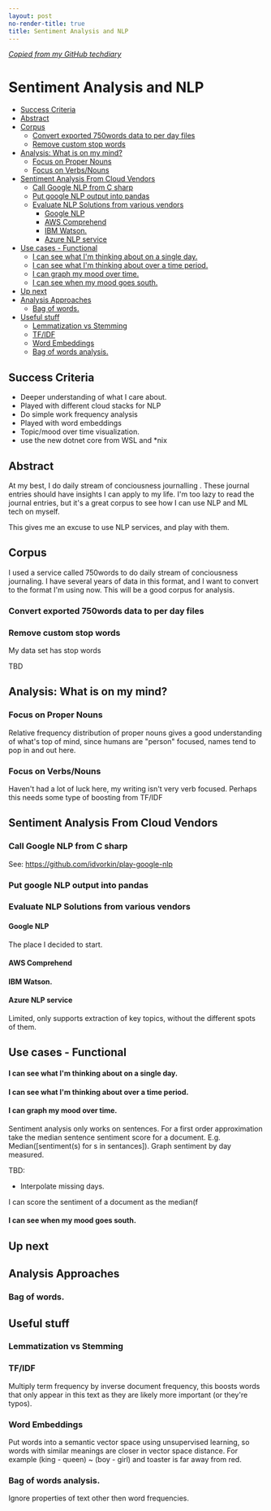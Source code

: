 ```yaml
---
layout: post
no-render-title: true
title: Sentiment Analysis and NLP
---
```


_[Copied from my GitHub techdiary](https://github.com/idvorkin/techdiary/blob/master/notes/sentiment_analysis.md)_

# Sentiment Analysis and NLP

<!-- prettier-ignore-start -->
<!-- vim-markdown-toc GFM -->

- [Success Criteria](#success-criteria)
- [Abstract](#abstract)
- [Corpus](#corpus)
  - [Convert exported 750words data to per day files](#convert-exported-750words-data-to-per-day-files)
  - [Remove custom stop words](#remove-custom-stop-words)
- [Analysis: What is on my mind?](#analysis-what-is-on-my-mind)
  - [Focus on Proper Nouns](#focus-on-proper-nouns)
  - [Focus on Verbs/Nouns](#focus-on-verbsnouns)
- [Sentiment Analysis From Cloud Vendors](#sentiment-analysis-from-cloud-vendors)
  - [Call Google NLP from C sharp](#call-google-nlp-from-c-sharp)
  - [Put google NLP output into pandas](#put-google-nlp-output-into-pandas)
  - [Evaluate NLP Solutions from various vendors](#evaluate-nlp-solutions-from-various-vendors)
    - [Google NLP](#google-nlp)
    - [AWS Comprehend](#aws-comprehend)
    - [IBM Watson.](#ibm-watson)
    - [Azure NLP service](#azure-nlp-service)
- [Use cases - Functional](#use-cases---functional)
    - [I can see what I'm thinking about on a single day.](#i-can-see-what-im-thinking-about-on-a-single-day)
    - [I can see what I'm thinking about over a time period.](#i-can-see-what-im-thinking-about-over-a-time-period)
    - [I can graph my mood over time.](#i-can-graph-my-mood-over-time)
    - [I can see when my mood goes south.](#i-can-see-when-my-mood-goes-south)
- [Up next](#up-next)
- [Analysis Approaches](#analysis-approaches)
  - [Bag of words.](#bag-of-words)
- [Useful stuff](#useful-stuff)
  - [Lemmatization vs Stemming](#lemmatization-vs-stemming)
  - [TF/IDF](#tfidf)
  - [Word Embeddings](#word-embeddings)
  - [Bag of words analysis.](#bag-of-words-analysis)

<!-- vim-markdown-toc -->
<!-- prettier-ignore-end -->

## Success Criteria

- Deeper understanding of what I care about.
- Played with different cloud stacks for NLP
- Do simple work frequency analysis
- Played with word embeddings
- Topic/mood over time visualization.
- use the new dotnet core from WSL and \*nix

## Abstract

At my best, I do daily stream of conciousness journalling . These journal entries should have insights I can apply to my life. I'm too lazy to read the journal entries, but it's a great corpus to see how I can use NLP and ML tech on myself.

This gives me an excuse to use NLP services, and play with them.

## Corpus

I used a service called 750words to do daily stream of conciousness journaling. I have several years of data in this format, and I want to convert to the format I'm using now. This will be a good corpus for analysis.

### Convert exported 750words data to per day files

### Remove custom stop words

My data set has stop words

TBD

## Analysis: What is on my mind?

### Focus on Proper Nouns

Relative frequency distribution of proper nouns gives a good understanding of what's top of mind, since humans are "person" focused, names tend to pop in and out here.

### Focus on Verbs/Nouns

Haven't had a lot of luck here, my writing isn't very verb focused. Perhaps this needs some type of boosting from TF/IDF

## Sentiment Analysis From Cloud Vendors

### Call Google NLP from C sharp

See: https://github.com/idvorkin/play-google-nlp

### Put google NLP output into pandas

### Evaluate NLP Solutions from various vendors

#### Google NLP

The place I decided to start.

#### AWS Comprehend

#### IBM Watson.

#### Azure NLP service

Limited, only supports extraction of key topics, without the different spots of them.

## Use cases - Functional

#### I can see what I'm thinking about on a single day.

#### I can see what I'm thinking about over a time period.

#### I can graph my mood over time.

Sentiment analysis only works on sentences. For a first order approximation take the median sentence sentiment score for a document. E.g. Median([sentiment(s) for s in sentances]). Graph sentiment by day measured.

TBD:

- Interpolate missing days.

I can score the sentiment of a document as the median(f

#### I can see when my mood goes south.

## Up next

## Analysis Approaches

### Bag of words.

## Useful stuff

### Lemmatization vs Stemming

### TF/IDF

Multiply term frequency by inverse document frequency, this boosts words that only appear in this text as they are likely more important (or they're typos).

### Word Embeddings

Put words into a semantic vector space using unsupervised learning, so words with similar meanings are closer in vector space distance. For example (king - queen) ~ (boy - girl) and toaster is far away from red.

### Bag of words analysis.

Ignore properties of text other then word frequencies.
